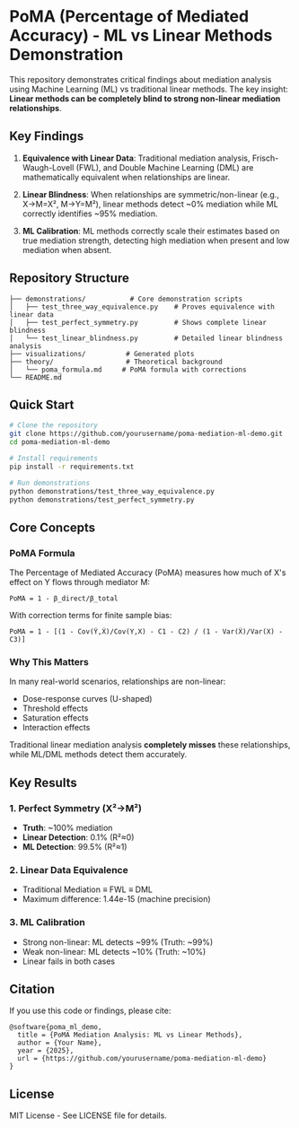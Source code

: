 # PoMA (Percentage of Mediated Accuracy) - ML vs Linear Methods Demonstration

This repository demonstrates critical findings about mediation analysis using Machine Learning (ML) vs traditional linear methods. The key insight: **Linear methods can be completely blind to strong non-linear mediation relationships**.

## Key Findings

1. **Equivalence with Linear Data**: Traditional mediation analysis, Frisch-Waugh-Lovell (FWL), and Double Machine Learning (DML) are mathematically equivalent when relationships are linear.

2. **Linear Blindness**: When relationships are symmetric/non-linear (e.g., X→M=X², M→Y=M²), linear methods detect ~0% mediation while ML correctly identifies ~95% mediation.

3. **ML Calibration**: ML methods correctly scale their estimates based on true mediation strength, detecting high mediation when present and low mediation when absent.

## Repository Structure

```
├── demonstrations/           # Core demonstration scripts
│   ├── test_three_way_equivalence.py    # Proves equivalence with linear data
│   ├── test_perfect_symmetry.py         # Shows complete linear blindness
│   └── test_linear_blindness.py         # Detailed linear blindness analysis
├── visualizations/          # Generated plots
├── theory/                  # Theoretical background
│   └── poma_formula.md     # PoMA formula with corrections
└── README.md
```

## Quick Start

```bash
# Clone the repository
git clone https://github.com/yourusername/poma-mediation-ml-demo.git
cd poma-mediation-ml-demo

# Install requirements
pip install -r requirements.txt

# Run demonstrations
python demonstrations/test_three_way_equivalence.py
python demonstrations/test_perfect_symmetry.py
```

## Core Concepts

### PoMA Formula
The Percentage of Mediated Accuracy (PoMA) measures how much of X's effect on Y flows through mediator M:

```
PoMA = 1 - β_direct/β_total
```

With correction terms for finite sample bias:
```
PoMA = 1 - [(1 - Cov(Ŷ,X̂)/Cov(Y,X) - C1 - C2) / (1 - Var(X̂)/Var(X) - C3)]
```

### Why This Matters

In many real-world scenarios, relationships are non-linear:
- Dose-response curves (U-shaped)
- Threshold effects
- Saturation effects
- Interaction effects

Traditional linear mediation analysis **completely misses** these relationships, while ML/DML methods detect them accurately.

## Key Results

### 1. Perfect Symmetry (X²→M²)
- **Truth**: ~100% mediation
- **Linear Detection**: 0.1% (R²≈0)
- **ML Detection**: 99.5% (R²≈1)

### 2. Linear Data Equivalence
- Traditional Mediation ≡ FWL ≡ DML
- Maximum difference: 1.44e-15 (machine precision)

### 3. ML Calibration
- Strong non-linear: ML detects ~99% (Truth: ~99%)
- Weak non-linear: ML detects ~10% (Truth: ~10%)
- Linear fails in both cases

## Citation

If you use this code or findings, please cite:
```
@software{poma_ml_demo,
  title = {PoMA Mediation Analysis: ML vs Linear Methods},
  author = {Your Name},
  year = {2025},
  url = {https://github.com/yourusername/poma-mediation-ml-demo}
}
```

## License

MIT License - See LICENSE file for details.